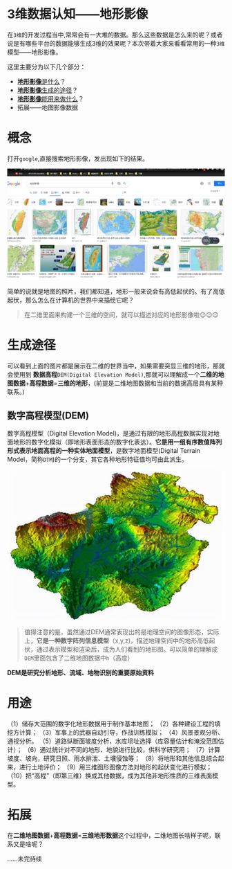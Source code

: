 # 3维数据认知——地形影像

在`3维`的开发过程当中,常常会有一大堆的数据。那么这些数据是怎么来的呢？或者说是有哪些平台的数据能够生成3维的效果呢？本次带着大家来看看常用的一种`3维`模型——地形影像。

这里主要分为以下几个部分：

- [**地形影像**是什么](#概念)？
- [**地形影像**生成的途径](#生成途径)？
- [**地形影像**能用来做什么](#用途)？
- 拓展——地图影像数据

# 概念

打开`google`,直接搜索地形影像，发出现如下的结果。

![image-20220816184622323](assets/image-20220816184622323.png)

简单的说就是地图的照片，我们都知道，地形一般来说会有高低起伏的。有了高低起伏，那么怎么在计算机的世界中来描绘它呢？

> 在二维里面来构建一个三维的空间，就可以描述对应的地形影像啦😉😉😉



# 生成途径

可以看到上面的图片都是展示在二维的世界当中，如果需要突显三维的地形，那就会使用到 **数据高程**`DEM(Digital Elevation Model)`,那就可以理解成一个**二维的地图数据**+**高程数据**=**三维的地形**，(前提是二维地图数据和当前的数据高层具有某种联系。)

## 数字高程模型(DEM)

数字高程模型（Digital Elevation Model)，是通过有限的地形高程数据实现对地面地形的数字化模拟（即地形表面形态的数字化表达）。**它是用一组有序数值阵列形式表示地面高程的一种实体地面模型**，是数字地面模型(Digital Terrain Model，简称`DTM`)的一个分支，其它各种地形特征值均可由此派生。

![image-20220817172552307](assets/image-20220817172552307.png)

> 值得注意的是，虽然通过DEM通常表现出的是地理空间的图像形态，实际上，**它是一种数字阵列信息模型**（x,y,z)，描述地理空间中的地形高低起伏，通过表示模型和渲染后，成为人们看到的地形图。可以简单的理解成`DEM`里面包含了二维地图数据中`h`（高度）

**DEM是研究分析地形、流域、地物识别的重要原始资料**



# 用途

（1）储存大范围的数字化地形数据用于制作基本地图；
（2）各种建设工程的填挖方计算；
（3）军事上的武器自动引导，作战训练模拟；
（4）风景景观分析、通视分析。
（5）道路纵断面坡度分析，水库坝址选择（库容量估计和淹没范围估计）；
（6）通过统计对不同的地形、地貌进行比较，供科学研究用；
（7）计算坡度、坡向，研究日照、雨水排泄、土壤侵蚀等；
（8）将地形和其他信息综合起来，进行土地评价；
（9）用三维图形图像方法对地形的起伏变化进行模拟；
（10）把“高程”（即第三维）换成其他数据，成为其他非地形性质的三维表面模型。

# 拓展

在**二维地图数据**+**高程数据**=**三维地形数据**这个过程中，二维地图长啥样子呢，联系又是啥呢？

……未完待续
